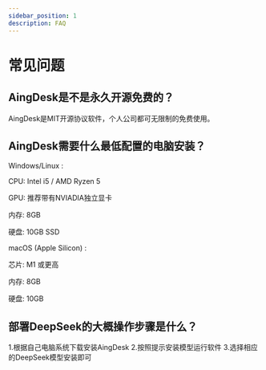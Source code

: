 ```yaml
---
sidebar_position: 1
description: FAQ
---
```

# 常见问题
## AingDesk是不是永久开源免费的？

AingDesk是MIT开源协议软件，个人公司都可无限制的免费使用。

## AingDesk需要什么最低配置的电脑安装？
Windows/Linux :

CPU: Intel i5 / AMD Ryzen 5

GPU: 推荐带有NVIADIA独立显卡

内存: 8GB

硬盘: 10GB SSD

macOS (Apple Silicon) :

芯片: M1 或更高

内存: 8GB

硬盘: 10GB

## 部署DeepSeek的大概操作步骤是什么？
1.根据自己电脑系统下载安装AingDesk
2.按照提示安装模型运行软件
3.选择相应的DeepSeek模型安装即可